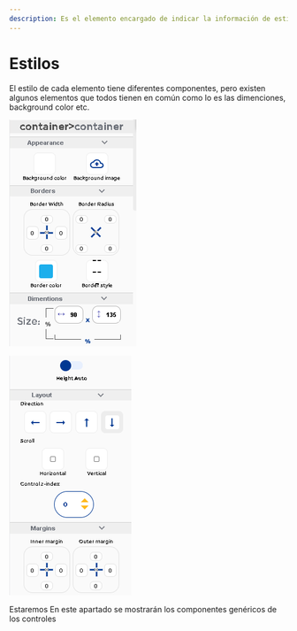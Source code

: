 ```yaml
---
description: Es el elemento encargado de indicar la información de estilo.
---
```


# Estilos

El estilo de cada elemento tiene diferentes componentes, pero existen algunos elementos que todos tienen en común como lo es las dimenciones, background color etc.

![](../../.gitbook/assets/image%20%2880%29.png)

![](../../.gitbook/assets/image%20%2873%29.png)

Estaremos En este apartado se mostrarán los componentes genéricos de los controles

